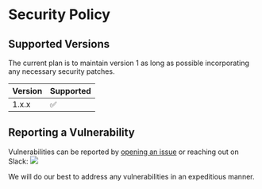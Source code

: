 # Security Policy

## Supported Versions

The current plan is to maintain version 1 as long as possible incorporating any necessary security patches.

| Version | Supported          |
|---------|--------------------|
| 1.x.x   | :white_check_mark: |

## Reporting a Vulnerability

Vulnerabilities can be reported by [opening an issue](https://github.com/go-co-op/gocron/issues/new/choose) or reaching out on Slack: [<img src="https://img.shields.io/badge/gophers-gocron-brightgreen?logo=slack">](https://gophers.slack.com/archives/CQ7T0T1FW)

We will do our best to address any vulnerabilities in an expeditious manner. 

